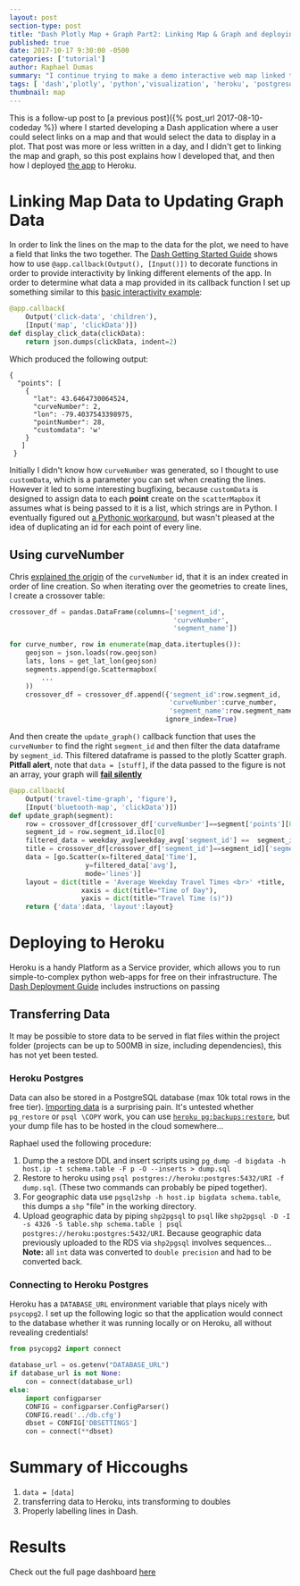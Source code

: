 ```yaml
---
layout: post
section-type: post
title: "Dash Plotly Map + Graph Part2: Linking Map & Graph and deploying to Heroku"
published: true
date: 2017-10-17 9:30:00 -0500
categories: ['tutorial']
author: Raphael Dumas
summary: "I continue trying to make a demo interactive web map linked to a graph using plotly and the python web server Dash."
tags: [ 'dash','plotly', 'python','visualization', 'heroku', 'postgresql']
thumbnail: map  
---
```


This is a follow-up post to [a previous post]({% post_url 2017-08-10-codeday %}) where I started developing a Dash application where a user could select links on a map and that would select the data to display in a plot. That post was more or less written in a day, and I didn't get to linking the map and graph, so this post explains how I developed that, and then how I deployed [the app](https://mighty-savannah-97969.herokuapp.com/) to Heroku. 

# Linking Map Data to Updating Graph Data

In order to link the lines on the map to the data for the plot, we need to have a field that links the two together. The [Dash Getting Started Guide](https://plot.ly/dash/getting-started-part-2) shows how to use `@app.callback(Output(), [Input()])` to decorate functions in order to provide interactivity by linking different elements of the app. In order to determine what data a map provided in its callback function I set up something similar to this [basic interactivity example](https://plot.ly/dash/getting-started-part-2#basic-interactions):
```python
@app.callback(
    Output('click-data', 'children'),
    [Input('map', 'clickData')])
def display_click_data(clickData):
    return json.dumps(clickData, indent=2)
```
Which produced the following output:
```
{
  "points": [
    {
      "lat": 43.6464730064524,
      "curveNumber": 2,
      "lon": -79.4037543398975,
      "pointNumber": 28,
      "customdata": 'w'
    }
   ]
 } 
```
Initially I didn't know how `curveNumber` was generated, so I thought to use `customData`, which is a parameter you can set when creating the lines. However it led to some interesting bugfixing, because `customData` is designed to assign data to each **point** create on the `scatterMapbox` it assumes what is being passed to it is a list, which strings are in Python. I eventually figured out [a Pythonic workaround](https://github.com/plotly/plotly.py/issues/818), but wasn't pleased at the idea of duplicating an id for each point of every line. 

## Using curveNumber

Chris [explained the origin](https://community.plot.ly/t/linking-scattermapbox-lines-to-other-data-with-callbacks/5449/2?u=rad) of the `curveNumber` id, that it is an index created in order of line creation. So when iterating over the geometries to create lines, I create a crossover table:
```python
crossover_df = pandas.DataFrame(columns=['segment_id',
                                         'curveNumber',
                                         'segment_name'])

for curve_number, row in enumerate(map_data.itertuples()):
    geojson = json.loads(row.geojson)
    lats, lons = get_lat_lon(geojson)
    segments.append(go.Scattermapbox(
        ...
    ))
    crossover_df = crossover_df.append({'segment_id':row.segment_id,
                                        'curveNumber':curve_number,
                                        'segment_name':row.segment_name},
                                       ignore_index=True)
```
And then create the `update_graph()` callback function that uses the `curveNumber` to find the right `segment_id` and then filter the data dataframe by `segment_id`. This filtered dataframe is passed to the plotly Scatter graph. **Pitfall alert**, note that `data = [stuff]`, if the data passed to the figure is not an array, your graph will [**fail silently**](https://github.com/plotly/dash/issues/113)
```python
@app.callback(
    Output('travel-time-graph', 'figure'),
    [Input('bluetooth-map', 'clickData')])
def update_graph(segment):
    row = crossover_df[crossover_df['curveNumber']==segment['points'][0]['curveNumber']]
    segment_id = row.segment_id.iloc[0]
    filtered_data = weekday_avg[weekday_avg['segment_id'] ==  segment_id]
    title = crossover_df[crossover_df['segment_id']==segment_id]['segment_name'].iloc[0]
    data = [go.Scatter(x=filtered_data['Time'],
                   y=filtered_data['avg'],
                   mode='lines')]
    layout = dict(title = 'Average Weekday Travel Times <br>' +title,
                  xaxis = dict(title="Time of Day"),
                  yaxis = dict(title="Travel Time (s)"))
    return {'data':data, 'layout':layout}
```

# Deploying to Heroku

Heroku is a handy Platform as a Service provider, which allows you to run simple-to-complex python web-apps for free on their infrastructure. The [Dash Deployment Guide](https://plot.ly/dash/deployment) includes instructions on passing 

## Transferring Data
It may be possible to store data to be served in flat files within the project folder (projects can be up to 500MB in size, including dependencies), this has not yet been tested. 

### Heroku Postgres

Data can also be stored in a PostgreSQL database (max 10k total rows in the free tier). [Importing data](https://devcenter.heroku.com/articles/heroku-postgres-import-export#import) is a surprising pain. It's untested whether `pg_restore` or `psql \COPY` work, you can use [`heroku pg:backups:restore`](https://devcenter.heroku.com/articles/heroku-postgres-import-export#import-to-heroku-postgres), but your dump file has to be hosted in the cloud somewhere... 

Raphael used the following procedure:
1. Dump the a restore DDL and insert scripts using `pg_dump -d bigdata -h host.ip -t schema.table -F p -O --inserts > dump.sql`
2. Restore to heroku using `psql postgres://heroku:postgres:5432/URI -f dump.sql`. (These two commands can probably be piped together).
3. For geographic data use `pgsql2shp -h host.ip bigdata schema.table`, this dumps a `shp` "file" in the working directory.
4. Upload geographic data by piping `shp2pgsql` to `psql` like `shp2pgsql -D -I -s 4326 -S table.shp schema.table | psql postgres://heroku:postgres:5432/URI`. Because geographic data previously uploaded to the RDS via `shp2pgsql` involves sequences... **Note:** all `int` data was converted to `double precision` and had to be converted back.

### Connecting to Heroku Postgres
Heroku has a `DATABASE_URL` environment variable that plays nicely with `psycopg2`. I set up the following logic so that the application would connect to the database whether it was running locally or on Heroku, all without revealing credentials!

```python
from psycopg2 import connect

database_url = os.getenv("DATABASE_URL")
if database_url is not None:
    con = connect(database_url)
else:
    import configparser
    CONFIG = configparser.ConfigParser()
    CONFIG.read('../db.cfg')
    dbset = CONFIG['DBSETTINGS']
    con = connect(**dbset)
```

# Summary of Hiccoughs

1. `data = [data]`
2. transferring data to Heroku, ints transforming to doubles
3. Properly labelling lines in Dash. 

# Results

Check out the full page dashboard [here](mighty-savannah-97969.herokuapp.com)